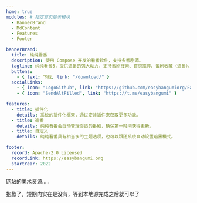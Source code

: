 ```yaml
---
home: true
modules: # 指定首页展示模块
  - BannerBrand
  - MdContent
  - Features
  - Footer

bannerBrand:
  title: 纯纯看番
  description: 使用 Compose 开发的看番软件，支持多番剧源。
  tagline: 纯纯看番5，提供追番的强大动力，支持番剧搜索、首页推荐、番剧收藏（追番）、番剧分类、多主题、倍速播放、播放历史、投屏功能、番剧下载、弹幕、插件化、插件市场。
  buttons:
    - { text: 下载, link: "/download/" }
  socialLinks:
    - { icon: "LogoGithub", link: "https://github.com/easybangumiorg/EasyBangumi" }
    - { icon: "SendAltFilled", link: "https://t.me/easybangumi" }

features:
  - title: 插件化
    details: 系统的插件化框架，通过安装插件来获取更多功能。
  - title: 追番
    details: 纯纯看番会自动管理你追的番剧，确保第一时间获得更新。
  - title: 自定义
    details: 纯纯看番具有相当多的主题选项，也可以跟随系统自动设置暗黑模式。

footer:
  record: Apache-2.0 Licensed
  recordLink: https://easybangumi.org
  startYear: 2022
---
```


网站的美术资源.....

抱歉了，短期内实在是没有，等到本地源完成之后就可以了
